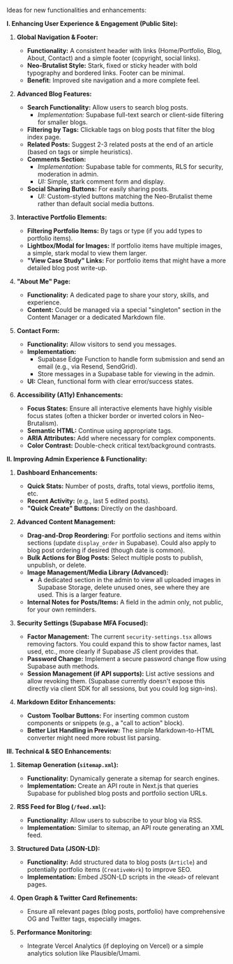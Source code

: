 Ideas for new functionalities and enhancements:

**I. Enhancing User Experience & Engagement (Public Site):**

1.  **Global Navigation & Footer:**

    - **Functionality:** A consistent header with links (Home/Portfolio, Blog, About, Contact) and a simple footer (copyright, social links).
    - **Neo-Brutalist Style:** Stark, fixed or sticky header with bold typography and bordered links. Footer can be minimal.
    - **Benefit:** Improved site navigation and a more complete feel.

2.  **Advanced Blog Features:**

    - **Search Functionality:** Allow users to search blog posts.
      - _Implementation:_ Supabase full-text search or client-side filtering for smaller blogs.
    - **Filtering by Tags:** Clickable tags on blog posts that filter the blog index page.
    - **Related Posts:** Suggest 2-3 related posts at the end of an article (based on tags or simple heuristics).
    - **Comments Section:**
      - _Implementation:_ Supabase table for comments, RLS for security, moderation in admin.
      - _UI:_ Simple, stark comment form and display.
    - **Social Sharing Buttons:** For easily sharing posts.
      - _UI:_ Custom-styled buttons matching the Neo-Brutalist theme rather than default social media buttons.

3.  **Interactive Portfolio Elements:**

    - **Filtering Portfolio Items:** By tags or type (if you add types to portfolio items).
    - **Lightbox/Modal for Images:** If portfolio items have multiple images, a simple, stark modal to view them larger.
    - **"View Case Study" Links:** For portfolio items that might have a more detailed blog post write-up.

4.  **"About Me" Page:**

    - **Functionality:** A dedicated page to share your story, skills, and experience.
    - **Content:** Could be managed via a special "singleton" section in the Content Manager or a dedicated Markdown file.

5.  **Contact Form:**

    - **Functionality:** Allow visitors to send you messages.
    - **Implementation:**
      - Supabase Edge Function to handle form submission and send an email (e.g., via Resend, SendGrid).
      - Store messages in a Supabase table for viewing in the admin.
    - **UI:** Clean, functional form with clear error/success states.

6.  **Accessibility (A11y) Enhancements:**
    - **Focus States:** Ensure all interactive elements have highly visible focus states (often a thicker border or inverted colors in Neo-Brutalism).
    - **Semantic HTML:** Continue using appropriate tags.
    - **ARIA Attributes:** Add where necessary for complex components.
    - **Color Contrast:** Double-check critical text/background contrasts.

**II. Improving Admin Experience & Functionality:**

1.  **Dashboard Enhancements:**

    - **Quick Stats:** Number of posts, drafts, total views, portfolio items, etc.
    - **Recent Activity:** (e.g., last 5 edited posts).
    - **"Quick Create" Buttons:** Directly on the dashboard.

2.  **Advanced Content Management:**

    - **Drag-and-Drop Reordering:** For portfolio sections and items within sections (update `display_order` in Supabase). Could also apply to blog post ordering if desired (though date is common).
    - **Bulk Actions for Blog Posts:** Select multiple posts to publish, unpublish, or delete.
    - **Image Management/Media Library (Advanced):**
      - A dedicated section in the admin to view all uploaded images in Supabase Storage, delete unused ones, see where they are used. This is a larger feature.
    - **Internal Notes for Posts/Items:** A field in the admin only, not public, for your own reminders.

3.  **Security Settings (Supabase MFA Focused):**

    - **Factor Management:** The current `security-settings.tsx` allows removing factors. You could expand this to show factor names, last used, etc., more clearly if Supabase JS client provides that.
    - **Password Change:** Implement a secure password change flow using Supabase auth methods.
    - **Session Management (if API supports):** List active sessions and allow revoking them. (Supabase currently doesn't expose this directly via client SDK for all sessions, but you could log sign-ins).

4.  **Markdown Editor Enhancements:**
    - **Custom Toolbar Buttons:** For inserting common custom components or snippets (e.g., a "call to action" block).
    - **Better List Handling in Preview:** The simple Markdown-to-HTML converter might need more robust list parsing.

**III. Technical & SEO Enhancements:**

1.  **Sitemap Generation (`sitemap.xml`):**

    - **Functionality:** Dynamically generate a sitemap for search engines.
    - **Implementation:** Create an API route in Next.js that queries Supabase for published blog posts and portfolio section URLs.

2.  **RSS Feed for Blog (`/feed.xml`):**

    - **Functionality:** Allow users to subscribe to your blog via RSS.
    - **Implementation:** Similar to sitemap, an API route generating an XML feed.

3.  **Structured Data (JSON-LD):**

    - **Functionality:** Add structured data to blog posts (`Article`) and potentially portfolio items (`CreativeWork`) to improve SEO.
    - **Implementation:** Embed JSON-LD scripts in the `<Head>` of relevant pages.

4.  **Open Graph & Twitter Card Refinements:**

    - Ensure all relevant pages (blog posts, portfolio) have comprehensive OG and Twitter tags, especially images.

5.  **Performance Monitoring:**
    - Integrate Vercel Analytics (if deploying on Vercel) or a simple analytics solution like Plausible/Umami.
